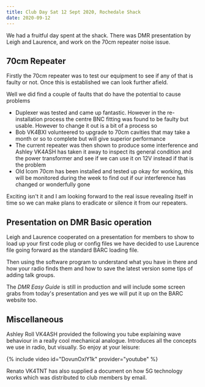 ```yaml
---
title: Club Day Sat 12 Sept 2020, Rochedale Shack
date: 2020-09-12
---
```


We had a fruitful day spent at the shack. There was DMR presentation by Leigh and
Laurence, and work on the 70cm repeater noise issue.

## 70cm Repeater

Firstly the 70cm repeater was to test our equipment to see if any of that is faulty or not.
Once this is established we can look further afield.

Well we did find a couple of faults that do have the potential to cause problems

* Duplexer was tested and came up fantastic. However in the re-installation process the centre BNC fitting
  was found to be faulty but usable. However to change it out is a bit of a process so
* Bob VK4BXI volunteered to upgrade to 70cm cavities that may take a month or so to complete
  but will give superior performance
* The current repeater was then shown to produce some interference and Ashley VK4ASH has taken it away to
  inspect its general condition and the power transformer and see if we can use it on 12V instead if that is the problem
* Old Icom 70cm has been installed and tested up okay for working, this will be monitored during the
  week to find out if our interference has changed or wonderfully gone

Exciting isn't it and I am looking forward to the real issue revealing itself in time so we can make
plans to eradicate or silence it from our repeaters.

## Presentation on DMR Basic operation

Leigh and Laurence cooperated on a presentation for members to show to load up your first code plug
or config files  we have decided to use Laurence file going forward as the
standard BARC loading file.

Then using the software program to understand what you have in there and how your radio finds
them and how to save the latest version some tips of adding talk groups.

The _DMR Easy Guide_ is still in production and will include some screen grabs from today's presentation
and yes we will put it up on the BARC website too.

## Miscellaneous

Ashley Roll VK4ASH provided the following you tube explaining wave behaviour in a really cool
mechanical analogue. Introduces all the concepts we use in radio, but visually.
So enjoy at your leisure:

{% include video id="DovunOxlY1k" provider="youtube" %}


Renato VK4TNT has also supplied a document on how 5G technology works which was
distributed to club members by email.

